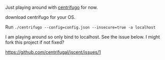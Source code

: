Just playing around with [centrifugo](https://github.com/centrifugal/centrifugo) for now.

download centrifugo for your OS.

Run `./centrifugo --config=config.json --insecure=true -a localhost`

I am playing around so only bind to localhost.
See the issue below. I might fork this project if not fixed?

https://github.com/centrifugal/jscent/issues/1
